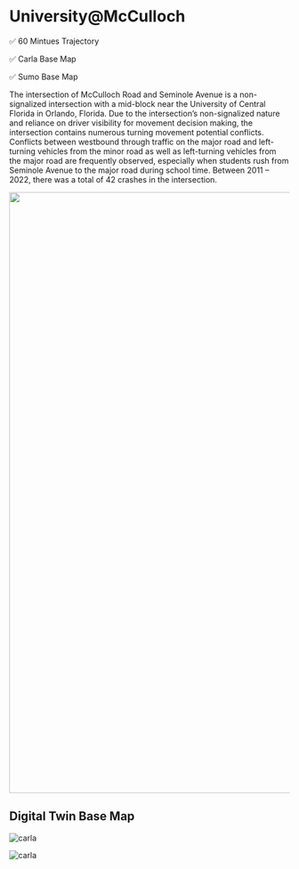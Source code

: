 # University@McCulloch

:white_check_mark: 60 Mintues Trajectory

:white_check_mark: Carla Base Map

:white_check_mark: Sumo Base Map

The intersection of McCulloch Road and Seminole Avenue is a non-signalized intersection with a mid-block near the University of Central Florida in Orlando, Florida. Due to the intersection’s non-signalized nature and reliance on driver visibility for movement decision making, the intersection contains numerous turning movement potential conflicts. Conflicts between westbound through traffic on the major road and left-turning vehicles from the minor road as well as left-turning vehicles from the major road are frequently observed, especially when students rush from Seminole Avenue to the major road during school time. Between 2011 – 2022, there was a total of 42 crashes in the intersection.

<img src="https://github.com/ozheng1993/UCF-SST-CitySim-Dataset/blob/main/asset/University%40McCulloch/image/University%40McCullochARCIS.gif" width="1080">

## Digital Twin Base Map

![carla](https://github.com/ozheng1993/UCF-SST-CitySim-Dataset/blob/main/asset/University%40McCulloch/image/University%40McCullochBasemap.png)

![carla](https://github.com/ozheng1993/UCF-SST-CitySim-Dataset/blob/main/asset/University%40McCulloch/image/University%40McCullochDrone.png)

